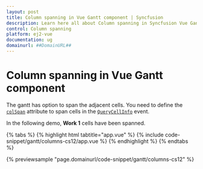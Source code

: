 ```yaml
---
layout: post
title: Column spanning in Vue Gantt component | Syncfusion
description: Learn here all about Column spanning in Syncfusion Vue Gantt component of Syncfusion Essential JS 2 and more.
control: Column spanning 
platform: ej2-vue
documentation: ug
domainurl: ##DomainURL##
---
```


# Column spanning in Vue Gantt component

The gantt has option to span the adjacent cells. You need to define the [`colSpan`](https://ej2.syncfusion.com/vue/documentation/api/gantt/queryCellInfoEventArgs/#colspan) attribute to span cells in the [`QueryCellInfo`](https://ej2.syncfusion.com/vue/documentation/api/gantt/queryCellInfoEventArgs) event.

In the following demo, **Work 1**  cells have been spanned.

{% tabs %}
{% highlight html tabtitle="app.vue" %}
{% include code-snippet/gantt/columns-cs12/app.vue %}
{% endhighlight %}
{% endtabs %}
        
{% previewsample "page.domainurl/code-snippet/gantt/columns-cs12" %}